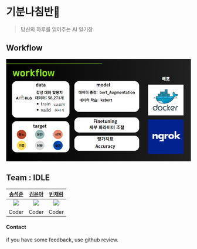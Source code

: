 # 기분나침반🧭
> 당신의 하루를 읽어주는 AI 일기장

## Workflow
 <img src="new_workflow.png"> 

## Team : IDLE

| [송석준](https://github.com/suwdle) |[김윤아](kkiwiio)|[빈채림](https://github.com/chaelimee) |
|:----------------------------------------------:|:---:|:-----------------------------------------------:|
|  <img src="https://github.com/suwdle.png">  |<img src="https://github.com/kkiwiio.png">| <img src="https://github.com/chaelimee.png"> |
|                    Coder                     |Coder |                    Coder                     |

#### Contact
if you have some feedback, use github review.
